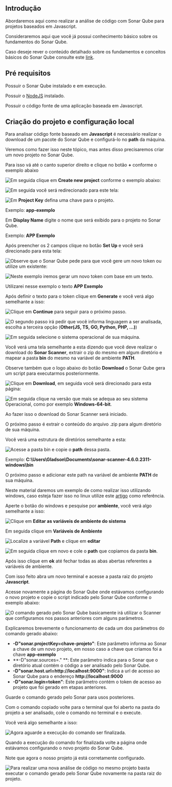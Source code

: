 ## Introdução

Abordaremos aqui como realizar a análise de código com Sonar Qube para projetos baseados em Javascript.

Consideraremos aqui que você já possui conhecimento básico sobre os fundamentos do Sonar Qube.

Caso deseje rever o conteúdo detalhado sobre os fundamentos e conceitos básicos do Sonar Qube consulte este [link](https://github.com/GladsonBruno/SonarQube).



## Pré requisitos

Possuir o Sonar Qube instalado e em execução.

Possuir o [NodeJS](https://nodejs.org/en/) instalado.

Possuir o código fonte de uma aplicação baseada em Javascript.



## Criação do projeto e configuração local

Para analisar código fonte baseado em **Javascript** é necessário realizar o download de um pacote do Sonar Qube e configurá-lo no **path** da máquina.

Veremos como fazer isso neste tópico, mas antes disso precisaremos criar um novo projeto no Sonar Qube.

Para isso vá até o canto superior direito e clique no botão **+** conforme o exemplo abaixo

<img src="./imagens/1.png" style="float:left"/>

Em seguida clique em **Create new project** conforme o exemplo abaixo:

<img src="./imagens/2.png" style="float:left"/>

Em seguida você será redirecionado para este tela:

<img src="./imagens/3.PNG" style="float:left"/>



Em **Project Key** defina uma chave para o projeto.

Exemplo: **app-exemplo**



Em **Display Name** digite o nome que será exibido para o projeto no Sonar Qube.

Exemplo: **APP Exemplo**



Após preencher os 2 campos clique no botão **Set Up** e você será direcionado para esta tela:

<img src="./imagens/4.PNG" style="float:left"/>



Observe que o Sonar Qube pede para que você gere um novo token ou utilize um existente:

<img src="./imagens/5.PNG" style="float:left"/>

Neste exemplo iremos gerar um novo token com base em um texto.

Utilizarei nesse exemplo o texto **APP Exemplo**

Após definir o texto para o token clique em **Generate** e você verá algo semelhante a isso:

<img src="./imagens/6.PNG" style="float:left"/>

Clique em **Continue** para seguir para o próximo passo.

<img src="./imagens/7.PNG" style="float:left"/>

O segundo passo irá pedir que você informa linguagem a ser analisada, escolha a terceira opção (**Other(JS, TS, GO, Python, PHP, ...)**)



<img src="./imagens/8.PNG" style="float:left"/>

Em seguida selecione o sistema operacional de sua máquina.

Você verá uma tela semelhante a esta dizendo que você deve realizar o download do **Sonar Scanner**, extrair o zip do mesmo em algum diretório e mapear a pasta **bin** do mesmo na variável de ambiente **PATH**.

Observe também que o logo abaixo do botão **Download** o Sonar Qube gera um script para executarmos posteriormente.

<img src="./imagens/9.PNG" style="float:left"/>

Clique em **Download**, em seguida você será direcionado para esta página:

<img src="./imagens/10.PNG" style="float:left"/>

Em seguida clique na versão que mais se adequa ao seu sistema Operacional, como por exemplo **Windows-64-bit**.

Ao fazer isso o download do Sonar Scanner será iniciado.

O próximo passo é extrair o conteúdo do arquivo .zip para algum diretório de sua máquina.

Você verá uma estrutura de diretórios semelhante a esta:

<img src="./imagens/11.PNG" style="float:left"/>

Acesse a pasta bin e copie o **path** dessa pasta.

Exemplo: **C:\Users\Gladson\Documents\sonar-scanner-4.6.0.2311-windows\bin**

O próximo passo e adicionar este path na variável de ambiente **PATH** de sua máquina.

Neste material daremos um exemplo de como realizar isso utilizando windows, caso esteja fazer isso no linux utilize este [artigo](https://linuxize.com/post/how-to-add-directory-to-path-in-linux/) como referência.

Aperte o botão do windows e pesquise por **ambiente**, você verá algo semelhante a isso:

<img src="./imagens/12.png" style="float:left"/>

Clique em **Editar as variáveis de ambiente do sistema**

Em seguida clique em **Variáveis de Ambiente**

<img src="./imagens/13.png" style="float:left"/>

Localize a variável **Path** e clique em **editar**

<img src="./imagens/14.PNG" style="float:left"/>

Em seguida clique em novo e cole o **path** que copiamos da pasta **bin**.

Após isso clique em **ok** até fechar todas as abas abertas referentes a variáveis de ambiente.

Com isso feito abra um novo terminal e acesse a pasta raiz do projeto **Javascript**.

Acesse novamente a página do Sonar Qube onde estávamos configurando o novo projeto e copie o script indicado pelo Sonar Qube conforme o exemplo abaixo:

<img src="./imagens/15.png" style="float:left"/>

O comando gerado pelo Sonar Qube basicamente irá utilizar o Scanner que configuramos nos passos anteriores com alguns parâmetros.

Explicaremos brevemente o funcionamento de cada um dos parâmetros do comando gerado abaixo:

* **-D"sonar.projectKey=chave-projeto"**: Este parâmetro informa ao Sonar a chave de um novo projeto, em nosso caso a chave que criamos foi a chave **app-exemplo**
* **-D"sonar.sources=." **: Este parâmetro indica para o Sonar que o diretório atual contém o código a ser analisado pelo Sonar Qube.
* **-D"sonar.host.url=http://localhost:9000"**: Indica a url de acesso ao Sonar Qube para o endereço **http://localhost:9000**
* **-D"sonar.login=token"**: Este parâmetro contém o token de acesso ao projeto que foi gerado em etapas anteriores.

Guarde o comando gerado pelo Sonar para usos posteriores.



Com o comando copiado volte para o terminal que foi aberto na pasta do projeto a ser analisado, cole o comando no terminal e o execute.

Você verá algo semelhante a isso:

<img src="./imagens/16.PNG" style="float:left"/>

Agora aguarde a execução do comando ser finalizada.

Quando a execução do comando for finalizada volte a página onde estávamos configurando o novo projeto do Sonar Qube.

Note que agora o nosso projeto já está corretamente configurado.

<img src="./imagens/17.PNG" style="float:left"/>

Para realizar uma nova análise de código no mesmo projeto basta executar o comando gerado pelo Sonar Qube novamente na pasta raiz do projeto.